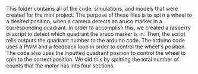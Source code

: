 This folder contains all of the code, simulations, and models that were created for the mini project.
The purpose of these files is to spi n a wheel to a desired position, when a camera detects an aruco marker
in a corresponding quadrant. In order to accomplish this, we created a rasberry pi script to detect which quadrant the 
aruco marker is in. Then, the script tells outputs the quadrant number to the arduino code. The arduino code uses a PWM
and a feedback loop in order to control the wheel's position. The code also uses the inputted quadrant position to 
control the wheel to spin to the correct position. We did this by splitting the total number of counts that the motor has 
into four sections.
